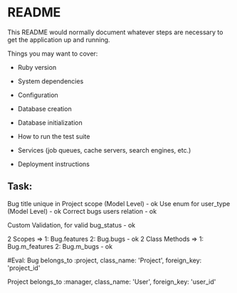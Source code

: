 # README

This README would normally document whatever steps are necessary to get the
application up and running.

Things you may want to cover:

* Ruby version

* System dependencies

* Configuration

* Database creation

* Database initialization

* How to run the test suite

* Services (job queues, cache servers, search engines, etc.)

* Deployment instructions


## Task:
Bug title unique in Project scope (Model Level) - ok
Use enum for user_type (Model Level) - ok
Correct bugs users relation - ok


Custom Validation, for valid bug_status - ok

2 Scopes => 1: Bug.features  2: Bug.bugs - ok
2 Class Methods =>  1: Bug.m_features  2: Bug.m_bugs - ok















#Eval:
Bug
  belongs_to :project, class_name: 'Project', foreign_key: 'project_id'

Project
  belongs_to :manager, class_name: 'User', foreign_key: 'user_id'
